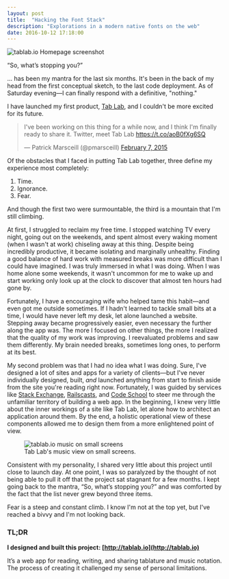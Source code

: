 ```yaml
---
layout: post
title:  "Hacking the Font Stack"
description: "Explorations in a modern native fonts on the web"
date: 2016-10-12 17:18:00
---
```


<img src="{% asset_path articles/intro-tablab/home-large.jpg %}" alt="tablab.io Homepage screenshot" class="img-fluid">

<q>So, what’s stopping you?</q>

... has been my mantra for the last six months. It's been in the back of my head from the first conceptual sketch, to the last code deployment. As of Saturday evening—I can finally respond with a definitive, "nothing."

I have launched my first product, [Tab Lab](https://tablab.io), and I couldn't be more excited for its future.

<blockquote class="twitter-tweet" lang="en"><p>I&#39;ve been working on this thing for a while now, and I think I&#39;m finally ready to share it. Twitter, meet Tab Lab <a href="https://t.co/aoB0fXg6SQ">https://t.co/aoB0fXg6SQ</a></p>&mdash; Patrick Marsceill (@pmarsceill) <a href="https://twitter.com/pmarsceill/status/564183786167238659">February 7, 2015</a></blockquote>
<script async src="//platform.twitter.com/widgets.js" charset="utf-8"></script>

Of the obstacles that I faced in putting Tab Lab together, three define my experience most completely:

1. Time.
2. Ignorance.
3. Fear.

And though the first two were surmountable, the third is a mountain that I'm still climbing.

<!--more-->

At first, I struggled to reclaim my free time. I stopped watching TV every night, going out on the weekends, and spent almost every waking moment (when I wasn't at work) chiseling away at this thing. Despite being incredibly productive, it became isolating and marginally unhealthy. Finding a good balance of hard work with measured breaks was more difficult than I could have imagined. I was truly immersed in what I was doing. When I was home alone some weekends, it wasn't uncommon for me to wake up and start working only look up at the clock to discover that almost ten hours had gone by.

Fortunately, I have a encouraging wife who helped tame this habit—and even got me outside sometimes.  If I hadn't learned to tackle small bits at a time, I would have never left my desk, let alone launched a website. Stepping away became progressively easier, even necessary the further along the app was. The more I focused on other things, the more I realized that the quality of my work was improving. I reevaluated problems and saw them differently. My brain needed breaks, sometimes long ones, to perform at its best.

My second problem was that I had no idea what I was doing. Sure, I've designed a lot of sites and apps for a variety of clients—but I've never individually designed, built, _and_ launched anything from start to finish aside from the site you're reading right now. Fortunately, I was guided by services like [Stack Exchange](http://stackexchange.com), [Railscasts](http://railscasts.com), and [Code School](http://codeschool.com) to steer me through the unfamiliar territory of building a web app. In the beginning, I knew very little about the inner workings of a site like Tab Lab, let alone how to architect an application around them. By the end, a holistic operational view of these components allowed me to design them from a more enlightened point of view.

<figure>
    <img src="{% asset_path articles/intro-tablab/music-small.jpg %}" alt="tablab.io music on small screens" class="img-fluid">
    <figcaption>
        Tab Lab's music view on small screens.
    </figcaption>
</figure>

Consistent with my personality, I shared very little about this project until close to launch day. At one point, I was so paralyzed by the thought of not being able to pull it off that the project sat stagnant for a few months. I kept going back to the mantra, “So, what’s stopping you?” and was comforted by the fact that the list never grew beyond three items.

Fear is a steep and constant climb. I know I'm not at the top yet, but I've reached a bivvy and I'm not looking back.

<!--aside-one-->

### TL;DR

**I designed and built this project: [http://tablab.io](http://tablab.io)**

It’s a web app for reading, writing, and sharing tablature and music notation. The process of creating it challenged my sense of personal limitations.

